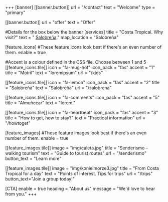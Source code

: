 +++
[banner]
  [[banner.button]]
      url = "/contact"
      text = "Welcome"
      type = "primary"

  [[banner.button]]
      url = "offer"
      text = "Offer"

#Details for the box below the banner
[services]
  title = "Costa Tropical. Why visit?"
  text = " [Salobreña](https://www.openstreetmap.org/#map=19/36.74644/-3.58682)."
  map_location = "Salobreña"

[feature_icons]
  #These feature icons look best if there's an even number of them.
  enable = true

  #Accent is a colour defined in the CSS file. Choose between 1 and 5
  [[feature_icons.tile]]
    icon = "fa-mug-hot"
    icon_pack = "fas"
    accent = "1"
    title = "Motril"
    text = "loremipsum"
    url = "/kids"

  [[feature_icons.tile]]
    icon = "fa-lemon"
    icon_pack = "fas"
    accent = "2"
    title = "Salobreña"
    text = "Salobreña"
    url = "/salobrena"

  [[feature_icons.tile]]
    icon = "fa-comments"
    icon_pack = "fas"
    accent = "5"
    title = "Almuñecar"
    text = "lorem."

  [[feature_icons.tile]]
    icon = "fa-heartbeat"
    icon_pack = "fas"
    accent = "3"
    title = "How to get, how to stay?"
    text = "Practical information"
    url = "/howtoget"

[feature_images]
#These feature images look best if there's an even number of them.
  enable = true

  [[feature_images.tile]]
    image = "img/caleta.jpg"
    title = "Senderismo – walking tourism"
    text = "Guide to tourist routes"
    url = "/senderismo"
    button_text = "Learn more"

  [[feature_images.tile]]
    image = "img/konieimorze3.jpg"
    title = "From Costa Tropical for a day"
    text = "Points of interest. Tips for trips"
    url = "/trips"
    button_text="Join a group today!"

[CTA]
  enable = true
  heading = "About us"
  message = "We'd love to hear from you."
+++
